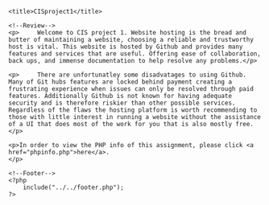 <!DOCTYPE html PUBLIC "-//W3C//DTD XHTML 1.0 Transitional//EN"
"http://www.w3.org/TR/xhtml1/DTD/xhtml1-transitional.dtd">
<html xmlns="http://www.w3.org/1999/xhtml" xml:lang="en" lang="en">
<head>

    <title>CISproject1</title>
</head>
<body>
    <!--Menu-->
    <?php 
        include("../../ToC.php");
    ?>
    
    <!--Review-->
    <p>     Welcome to CIS project 1. Website hosting is the bread and butter of maintaining a website, choosing a reliable and trustworthy host is vital. This website is hosted by Github and provides many features and services that are useful. Offering ease of collaboration, back ups, and immense documentation to help resolve any problems.</p>
    
    <p>     There are unfortunatley some disadvatages to using Github. Many of Git hubs features are locked behind payment creating a frustrating experience when issues can only be resolved through paid features. Additionally Github is not known for having adequate security and is therefore riskier than other possible services. Regardless of the flaws the hosting platform is worth recommending to those with little interest in running a website without the assistance of a UI that does most of the work for you that is also mostly free.
    </p>
    
    <p>In order to view the PHP info of this assignment, please click <a href="phpinfo.php">here</a>.
    </p>
   
    <!--Footer-->
    <?php
        include("../../footer.php");
    ?>
</body>
</html>
